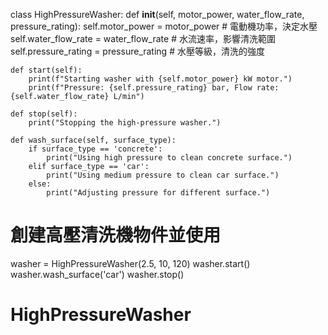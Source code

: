 class HighPressureWasher:
    def __init__(self, motor_power, water_flow_rate, pressure_rating):
        self.motor_power = motor_power  # 電動機功率，決定水壓
        self.water_flow_rate = water_flow_rate  # 水流速率，影響清洗範圍
        self.pressure_rating = pressure_rating  # 水壓等級，清洗的強度

    def start(self):
        print(f"Starting washer with {self.motor_power} kW motor.")
        print(f"Pressure: {self.pressure_rating} bar, Flow rate: {self.water_flow_rate} L/min")
        
    def stop(self):
        print("Stopping the high-pressure washer.")

    def wash_surface(self, surface_type):
        if surface_type == 'concrete':
            print("Using high pressure to clean concrete surface.")
        elif surface_type == 'car':
            print("Using medium pressure to clean car surface.")
        else:
            print("Adjusting pressure for different surface.")
            
# 創建高壓清洗機物件並使用
washer = HighPressureWasher(2.5, 10, 120)
washer.start()
washer.wash_surface('car')
washer.stop()
# HighPressureWasher
